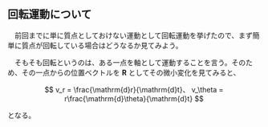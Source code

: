 
## 回転運動について

　前回までに単に質点としておけない運動として回転運動を挙げたので、まず簡単に質点が回転している場合はどうなるか見てみよう。

　そもそも回転というのは、ある一点を軸として運動することを言う。そのため、その一点からの位置ベクトルを $\bm{R}$ としてその微小変化を見てみると、

$$
    v_r = 
    \frac{\mathrm{d}r}{\mathrm{d}t}、
    v_\theta = 
    r\frac{\mathrm{d}\theta}{\mathrm{d}t}
$$

となる。

<!-- 
実は、二体問題のところで同じものを扱っており、このときにはある一つの地点に向けて力が働き続けていることにより回転運動を行っていた。そこで、ある地点にある質点（質量 $m$ ）の位置ベクトルを $\bm{r}$ として力 $\bm{F}$ を極座標 $(r,\theta)$ により

$$
    \bm{F}=
    f(r,\theta)
    \left(-\frac{\bm{r}}{r}\right)
$$

として運動方程式を二体問題のときと同じように整理してみると、以下の方程式が得られる。

$$
    m\frac{\mathrm{d}^2r}{\mathrm{d}t^2}-
    mr
    \left(
        \frac{\mathrm{d}\theta}
        {\mathrm{d}t}
    \right)^2
    =
    -f(r,\theta)
$$
$$
    \frac{\mathrm{d}L}{\mathrm{d}t}=0、
    \left(
        L=mr^2
        \frac{\mathrm{d}\theta}{\mathrm{d}t}=
        \mathrm{const}
    \right)
$$

仮に、何も力が働いていない場合（ $f=0$ ）を考えると、

$$
    m\frac{\mathrm{d}^2r}{\mathrm{d}t^2}=
    mr
    \left(
        \frac{\mathrm{d}\theta}
        {\mathrm{d}t}
    \right)^2=
    \frac{L^2}{mr^3}
    \rightarrow
    \frac{\mathrm{d}^2r}{\mathrm{d}t^2}=
    \frac{L^2}{m^2r^3}
$$

となるが、この式は両辺に $r$ の時間微分をかけて

$$
    (左辺)=
    \frac{\mathrm{d}r}{\mathrm{d}t}
    \frac{\mathrm{d}^2r}{\mathrm{d}t^2}=
    \frac{1}{2}
    \frac{\mathrm{d}}{\mathrm{d}t}
    \left(
        \frac{\mathrm{d}r}{\mathrm{d}t}
    \right)^2
$$

$$
    (右辺)=
    \frac{\mathrm{d}r}{\mathrm{d}t}
    \frac{L^2}{m^2r^3}=
    -\frac{1}{2}
    \frac{\mathrm{d}}{\mathrm{d}t}
    \left(
        \frac{L^2}{m^2r^2}
    \right)
$$

<!-- 　振り子とは、上図のように質量 $m$ の質点を糸で吊るしたもので揺らすと糸の長さを一定にして一種の回転運動を行う。このときの運動方程式は、張力を $\bm{T}$、重力加速度を $g$ とすると糸と水平な方向に対しては静止（糸の長さが $r$ で一定）であるため

$$
    m
    \frac{\mathrm{d}^2r}{\mathrm{d}t^2}=
    T-mg\cos\theta=0
    \leftrightarrow
    T=mg\cos\theta
$$

となり、鉛直方向に対しては重力のみ影響しており

$$
    m
    \frac{\mathrm{d}}{\mathrm{d}t}
    \left(r\frac{\mathrm{d}\theta}{\mathrm{d}t}\right)=
    mr
    \frac{\mathrm{d}^2\theta}{\mathrm{d}t^2}=
    -mg\sin\theta
$$

となっている。そのため、同じ力が働いていたとしても $r$ によって同じ時間でも移動する距離が違うことになる。 -->